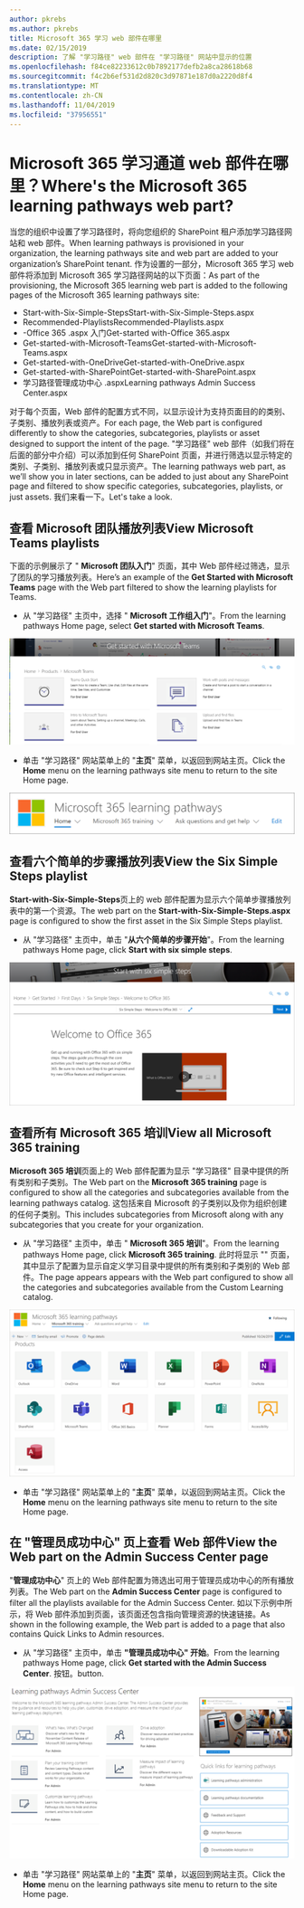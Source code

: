 ```yaml
---
author: pkrebs
ms.author: pkrebs
title: Microsoft 365 学习 web 部件在哪里
ms.date: 02/15/2019
description: 了解 "学习路径" web 部件在 "学习路径" 网站中显示的位置
ms.openlocfilehash: f84ce82233612c0b7892177defb2a8ca28618b68
ms.sourcegitcommit: f4c2b6ef531d2d820c3d97871e187d0a2220d8f4
ms.translationtype: MT
ms.contentlocale: zh-CN
ms.lasthandoff: 11/04/2019
ms.locfileid: "37956551"
---
```

# <a name="wheres-the-microsoft-365-learning-pathways-web-part"></a><span data-ttu-id="cd49b-103">Microsoft 365 学习通道 web 部件在哪里？</span><span class="sxs-lookup"><span data-stu-id="cd49b-103">Where's the Microsoft 365 learning pathways web part?</span></span> 

<span data-ttu-id="cd49b-104">当您的组织中设置了学习路径时，将向您组织的 SharePoint 租户添加学习路径网站和 web 部件。</span><span class="sxs-lookup"><span data-stu-id="cd49b-104">When learning pathways is provisioned in your organization, the learning pathways site and web part are added to your organization’s SharePoint tenant.</span></span> <span data-ttu-id="cd49b-105">作为设置的一部分，Microsoft 365 学习 web 部件将添加到 Microsoft 365 学习路径网站的以下页面：</span><span class="sxs-lookup"><span data-stu-id="cd49b-105">As part of the provisioning, the Microsoft 365 learning web part is added to the following pages of the Microsoft 365 learning pathways site:</span></span>

- <span data-ttu-id="cd49b-106">Start-with-Six-Simple-Steps</span><span class="sxs-lookup"><span data-stu-id="cd49b-106">Start-with-Six-Simple-Steps.aspx</span></span> 
- <span data-ttu-id="cd49b-107">Recommended-Playlists</span><span class="sxs-lookup"><span data-stu-id="cd49b-107">Recommended-Playlists.aspx</span></span>
- <span data-ttu-id="cd49b-108">-Office 365 .aspx 入门</span><span class="sxs-lookup"><span data-stu-id="cd49b-108">Get-started with-Office 365.aspx</span></span>
- <span data-ttu-id="cd49b-109">Get-started-with-Microsoft-Teams</span><span class="sxs-lookup"><span data-stu-id="cd49b-109">Get-started-with-Microsoft-Teams.aspx</span></span>
- <span data-ttu-id="cd49b-110">Get-started-with-OneDrive</span><span class="sxs-lookup"><span data-stu-id="cd49b-110">Get-started-with-OneDrive.aspx</span></span>
- <span data-ttu-id="cd49b-111">Get-started-with-SharePoint</span><span class="sxs-lookup"><span data-stu-id="cd49b-111">Get-started-with-SharePoint.aspx</span></span>
- <span data-ttu-id="cd49b-112">学习路径管理成功中心 .aspx</span><span class="sxs-lookup"><span data-stu-id="cd49b-112">Learning pathways Admin Success Center.aspx</span></span>

<span data-ttu-id="cd49b-113">对于每个页面，Web 部件的配置方式不同，以显示设计为支持页面目的的类别、子类别、播放列表或资产。</span><span class="sxs-lookup"><span data-stu-id="cd49b-113">For each page, the Web part is configured differently to show the categories, subcategories, playlists or asset designed to support the intent of the page.</span></span> <span data-ttu-id="cd49b-114">"学习路径" web 部件（如我们将在后面的部分中介绍）可以添加到任何 SharePoint 页面，并进行筛选以显示特定的类别、子类别、播放列表或只显示资产。</span><span class="sxs-lookup"><span data-stu-id="cd49b-114">The learning pathways web part, as we’ll show you in later sections, can be added to just about any SharePoint page and filtered to show specific categories, subcategories, playlists, or just assets.</span></span> <span data-ttu-id="cd49b-115">我们来看一下。</span><span class="sxs-lookup"><span data-stu-id="cd49b-115">Let's take a look.</span></span> 

## <a name="view-microsoft-teams-playlists"></a><span data-ttu-id="cd49b-116">查看 Microsoft 团队播放列表</span><span class="sxs-lookup"><span data-stu-id="cd49b-116">View Microsoft Teams playlists</span></span>

<span data-ttu-id="cd49b-117">下面的示例展示了 " **Microsoft 团队入门**" 页面，其中 Web 部件经过筛选，显示了团队的学习播放列表。</span><span class="sxs-lookup"><span data-stu-id="cd49b-117">Here’s an example of the **Get Started with Microsoft Teams** page with the Web part filtered to show the learning playlists for Teams.</span></span> 

- <span data-ttu-id="cd49b-118">从 "学习路径" 主页中，选择 " **Microsoft 工作组入门**"。</span><span class="sxs-lookup"><span data-stu-id="cd49b-118">From the learning pathways Home page, select **Get started with Microsoft Teams**.</span></span>

![cg-whereiswp-teams](media/cg-whereiswp-teams.png)

- <span data-ttu-id="cd49b-120">单击 "学习路径" 网站菜单上的 "**主页**" 菜单，以返回到网站主页。</span><span class="sxs-lookup"><span data-stu-id="cd49b-120">Click the **Home** menu on the learning pathways site menu to return to the site Home page.</span></span>

![cg-homebtnmenu](media/cg-homebtnmenu.png)

## <a name="view-the-six-simple-steps-playlist"></a><span data-ttu-id="cd49b-122">查看六个简单的步骤播放列表</span><span class="sxs-lookup"><span data-stu-id="cd49b-122">View the Six Simple Steps playlist</span></span>

<span data-ttu-id="cd49b-123">**Start-with-Six-Simple-Steps**页上的 web 部件配置为显示六个简单步骤播放列表中的第一个资源。</span><span class="sxs-lookup"><span data-stu-id="cd49b-123">The web part on the **Start-with-Six-Simple-Steps.aspx** page is configured to show the first asset in the Six Simple Steps playlist.</span></span> 

- <span data-ttu-id="cd49b-124">从 "学习路径" 主页中，单击 "**从六个简单的步骤开始**"。</span><span class="sxs-lookup"><span data-stu-id="cd49b-124">From the learning pathways Home page,  click **Start with six simple steps**.</span></span> 

![cg-whereiswp-six](media/cg-whereiswp-six.png)

## <a name="view-all-microsoft-365-training"></a><span data-ttu-id="cd49b-126">查看所有 Microsoft 365 培训</span><span class="sxs-lookup"><span data-stu-id="cd49b-126">View all Microsoft 365 training</span></span>

<span data-ttu-id="cd49b-127">**Microsoft 365 培训**页面上的 Web 部件配置为显示 "学习路径" 目录中提供的所有类别和子类别。</span><span class="sxs-lookup"><span data-stu-id="cd49b-127">The Web part on the **Microsoft 365 training** page is configured to show all the categories and subcategories available from the learning pathways catalog.</span></span> <span data-ttu-id="cd49b-128">这包括来自 Microsoft 的子类别以及你为组织创建的任何子类别。</span><span class="sxs-lookup"><span data-stu-id="cd49b-128">This includes subcategories from Microsoft along with any subcategories that you create for your organization.</span></span>

- <span data-ttu-id="cd49b-129">从 "学习路径" 主页中，单击 " **Microsoft 365 培训**"。</span><span class="sxs-lookup"><span data-stu-id="cd49b-129">From the learning pathways Home page, click **Microsoft 365 training**.</span></span> <span data-ttu-id="cd49b-130">此时将显示 "" 页面，其中显示了配置为显示自定义学习目录中提供的所有类别和子类别的 Web 部件。</span><span class="sxs-lookup"><span data-stu-id="cd49b-130">The page appears appears with the Web part configured to show all the categories and subcategories available from the Custom Learning catalog.</span></span>

![cg-whereiswp-o365](media/cg-whereiswp-o365.png)

- <span data-ttu-id="cd49b-132">单击 "学习路径" 网站菜单上的 "**主页**" 菜单，以返回到网站主页。</span><span class="sxs-lookup"><span data-stu-id="cd49b-132">Click the **Home** menu on the learning pathways site menu to return to the site Home page.</span></span>

## <a name="view-the-web-part-on-the-admin-success-center-page"></a><span data-ttu-id="cd49b-133">在 "管理员成功中心" 页上查看 Web 部件</span><span class="sxs-lookup"><span data-stu-id="cd49b-133">View the Web part on the Admin Success Center page</span></span>

<span data-ttu-id="cd49b-134">"**管理成功中心**" 页上的 Web 部件配置为筛选出可用于管理员成功中心的所有播放列表。</span><span class="sxs-lookup"><span data-stu-id="cd49b-134">The Web part on the **Admin Success Center** page is configured to filter all the playlists available for the Admin Success Center.</span></span> <span data-ttu-id="cd49b-135">如以下示例中所示，将 Web 部件添加到页面，该页面还包含指向管理资源的快速链接。</span><span class="sxs-lookup"><span data-stu-id="cd49b-135">As shown in the following example, the Web part is added to a page that also contains Quick Links to Admin resources.</span></span> 

- <span data-ttu-id="cd49b-136">从 "学习路径" 主页中，单击 **"管理员成功中心" 开始**。</span><span class="sxs-lookup"><span data-stu-id="cd49b-136">From the learning pathways Home page, click **Get started with the Admin Success Center**.</span></span> <span data-ttu-id="cd49b-137">按钮。</span><span class="sxs-lookup"><span data-stu-id="cd49b-137">button.</span></span> 

![cg-adminsuccesscenterwebpart](media/cg-adminsuccesscenterwebpart.png)

- <span data-ttu-id="cd49b-139">单击 "学习路径" 网站菜单上的 "**主页**" 菜单，以返回到网站主页。</span><span class="sxs-lookup"><span data-stu-id="cd49b-139">Click the **Home** menu on the learning pathways site menu to return to the site Home page.</span></span>

